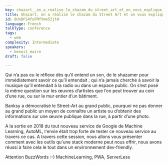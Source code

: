 ```yaml
---
key: shazart__on_a_realise_le_shazam_du_street_art_et_on_vous_explique_comment
title: Shazart, on a réalisé le shazam du Street Art et on vous explique comment
id: 8UnDFS4fuFMfVme5IjtH
language: French
talkType: conference
tags:
  - web
complexity: Intermediate
speakers:
  - benoit_maire
draft: false

---
```


Qui n’a pas eu le réflexe dès qu’il entend un son, de le shazamer pour immédiatement savoir ce qu’il entendait ; qui n’a jamais cherché à savoir la musique qu’il entendait à la radio ou dans un espace public. On s’est posé la même question sur les œuvres d’artistes que l’on peut trouver au coin d’une rue, ou sur le mur entier d’un bâtiment. 

Banksy a démocratisé le Street-Art au grand public, pourquoi ne pas donner au grand public un moyen de connaître un artiste ou d’obtenir des informations sur une œuvre publique dans la rue, à partir d’une photo.

A la sortie en 2018 du tout nouveau service de Google de Machine Learning, AutoML, l'envie était trop forte de tester ce nouveau service au travers ce cas. A travers cette session, nous allons vous présenter comment avec les outils qu'une stack moderne peut nous offrir, nous avons réussi à faire cela le tout dans un environnement dev-friendly. 

Attention BuzzWords :-) MachineLearning, PWA, ServerLess
